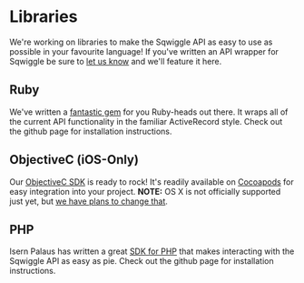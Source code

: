 # Libraries

We're working on libraries to make the Sqwiggle API as easy to use as possible in your favourite language! If you've written an API wrapper for Sqwiggle be sure to [let us know](https://www.sqwiggle.com/contact) and we'll feature it here.

## Ruby
We've written a [fantastic gem](https://github.com/sqwiggle/sqwiggle-ruby) for you Ruby-heads out there. It wraps all of the current API functionality in the familiar ActiveRecord style. Check out the github page for installation instructions.

## ObjectiveC (iOS-Only)
Our [ObjectiveC SDK](https://github.com/sqwiggle/sqwiggle-ios-sdk) is ready to rock! It's readily available on [Cocoapods](http://cocoapods.org/?q=Sqwigg) for easy integration into your project. <b>NOTE:</b> OS X is not officially supported just yet, but [we have plans to change that](https://github.com/sqwiggle/sqwiggle-ios-sdk/issues/24).

## PHP
Isern Palaus has written a great [SDK for PHP](https://github.com/ipalaus/sqwiggle-php-sdk) that makes interacting with the Sqwiggle API as easy as pie. Check out the github page for installation instructions.
